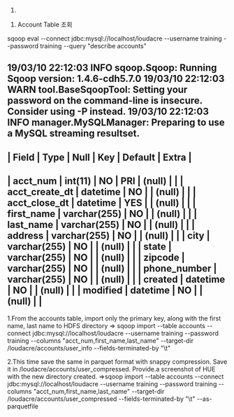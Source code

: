 1.

1) Account Table 조회

sqoop eval --connect jdbc:mysql://localhost/loudacre --username training --password training --query "describe accounts"

19/03/10 22:12:03 INFO sqoop.Sqoop: Running Sqoop version: 1.4.6-cdh5.7.0
19/03/10 22:12:03 WARN tool.BaseSqoopTool: Setting your password on the command-line is insecure. Consider using -P instead.
19/03/10 22:12:03 INFO manager.MySQLManager: Preparing to use a MySQL streaming resultset.
---------------------------------------------------------------------------------------------------------
| Field                | Type                 | Null | Key | Default              | Extra                |
---------------------------------------------------------------------------------------------------------
| acct_num             | int(11)              | NO  | PRI | (null)               |                      |
| acct_create_dt       | datetime             | NO  |     | (null)               |                      |
| acct_close_dt        | datetime             | YES |     | (null)               |                      |
| first_name           | varchar(255)         | NO  |     | (null)               |                      |
| last_name            | varchar(255)         | NO  |     | (null)               |                      |
| address              | varchar(255)         | NO  |     | (null)               |                      |
| city                 | varchar(255)         | NO  |     | (null)               |                      |
| state                | varchar(255)         | NO  |     | (null)               |                      |
| zipcode              | varchar(255)         | NO  |     | (null)               |                      |
| phone_number         | varchar(255)         | NO  |     | (null)               |                      |
| created              | datetime             | NO  |     | (null)               |                      |
| modified             | datetime             | NO  |     | (null)               |                      |
---------------------------------------------------------------------------------------------------------

1.From the accounts table, import only the primary key, along with the first name, last name to
HDFS directory
=> sqoop import --table accounts --connect jdbc:mysql://localhost/loudacre --username training --password training --columns "acct_num,first_name,last_name" --target-dir /loudacre/accounts/user_info --fields-terminated-by "\t"


2.This time save the same in parquet format with snappy compression. Save it in
/loudacre/accounts/user_compressed. Provide.a screenshot of HUE with the new directory
created.
=>sqoop import --table accounts --connect jdbc:mysql://localhost/loudacre --username training --password training --columns "acct_num,first_name,last_name" --target-dir /loudacre/accounts/user_compressed --fields-terminated-by "\t" --as-parquetfile
